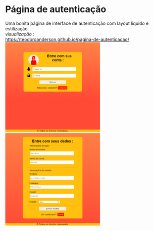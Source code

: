 # Página de autenticação
 Uma bonita página de interface de autenticação com layout líquido e estilização. \
 *visualização :* \
https://teodoroanderson.github.io/pagina-de-autenticacao/ \
<img src = "print.png" width = "300px"> \
<img src = "print2.png" width = "300px">


